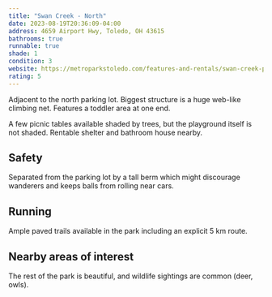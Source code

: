 ```yaml
---
title: "Swan Creek - North"
date: 2023-08-19T20:36:09-04:00
address: 4659 Airport Hwy, Toledo, OH 43615
bathrooms: true
runnable: true
shade: 1
condition: 3
website: https://metroparkstoledo.com/features-and-rentals/swan-creek-playground-airport-highway/
rating: 5
---
```


Adjacent to the north parking lot. Biggest structure is a huge web-like climbing net. Features a toddler area at one end.

A few picnic tables available shaded by trees, but the playground itself is not shaded. Rentable shelter and bathroom house nearby.

## Safety
Separated from the parking lot by a tall berm which might discourage wanderers and keeps balls from rolling near cars.

## Running
Ample paved trails available in the park including an explicit 5 km route.

## Nearby areas of interest
The rest of the park is beautiful, and wildlife sightings are common (deer, owls).